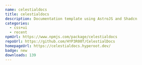 ```yaml
---
name: celestialdocs
title: celestialdocs
description: Documentation template using AstroJS and Shadcn
categories:
  - css+ui
  - recent
npmUrl: https://www.npmjs.com/package/celestialdocs
repoUrl: https://github.com/HYP3R00T/CelestialDocs
homepageUrl: https://celestialdocs.hyperoot.dev/
badge: new
downloads: 139
---
```

